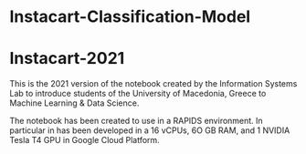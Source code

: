 # Instacart-Classification-Model

# Instacart-2021

This is the 2021 version of the notebook created by the Information Systems Lab to introduce students of the University of Macedonia, Greece to Machine Learning & Data Science.

The notebook has been created to use in a RAPIDS environment. In particular in has been developed in a 16 vCPUs, 6O GB RAM, and 1 NVIDIA Tesla T4 GPU in Google Cloud Platform.
